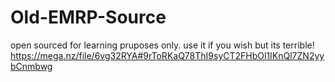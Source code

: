 # Old-EMRP-Source
open sourced for learning pruposes only. use it if you wish but its terrible! https://mega.nz/file/6vg32RYA#9rToRKaQ78ThI9syCT2FHbOl1IKnQl7ZN2yybCnmbwg
